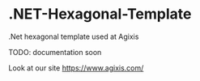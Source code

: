 # .NET-Hexagonal-Template
.Net hexagonal template used at Agixis

TODO: documentation soon


Look at our site https://www.agixis.com/
